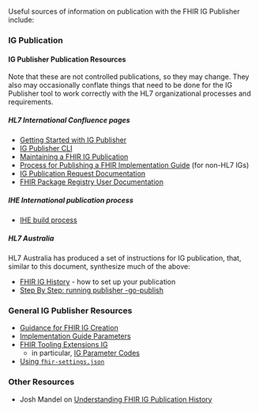 Useful sources of information on publication with the FHIR IG Publisher include:

### IG Publication

#### IG Publisher Publication Resources

Note that these are not controlled publications, so they may change. They also may occasionally conflate things that need to be done for the IG Publisher tool to work correctly with the HL7 organizational processes and requirements.

##### HL7 International Confluence pages

* [Getting Started with IG Publisher](https://hl7.github.io/docs/ig_publisher/getting-started)
* [IG Publisher CLI](http://confluence.hl7.org/display/FHIR/IG+Publisher+CLI)
* [Maintaining a FHIR IG Publication](https://confluence.hl7.org/display/FHIR/Maintaining+a+FHIR+IG+Publication)
* [Process for Publishing a FHIR Implementation Guide](http://confluence.hl7.org/pages/viewpage.action?pageId=104580055) (for non-HL7 IGs)
* [IG Publication Request Documentation](https://confluence.hl7.org/display/FHIR/IG+Publication+Request+Documentation)
* [FHIR Package Registry User Documentation](https://confluence.hl7.org/display/FHIR/FHIR+Package+Registry+User+Documentation)

##### IHE International publication process

* [IHE build process](http://github.com/IHE/supplement-template/wiki/IG-build-for-Publication)

##### HL7 Australia

HL7 Australia has produced a set of instructions for IG publication, that, similar to this document, synthesize much of the above:

* [FHIR IG History](https://confluence.hl7.org/display/HAFWG/FHIR+IG+History) - how to set up your publication
* [Step By Step: running publisher -go-publish](https://confluence.hl7.org/display/HAFWG/Step+By+Step%3A+running+publisher+-go-publish)

### General IG Publisher Resources

* [Guidance for FHIR IG Creation](http://build.fhir.org/ig/FHIR/ig-guidance)
* [Implementation Guide Parameters](http://confluence.hl7.org/display/FHIR/Implementation+Guide+Parameters)
* [FHIR Tooling Extensions IG](http://build.fhir.org/ig/FHIR/fhir-tools-ig)
  * in particular, [IG Parameter Codes](http://hl7.org/fhir/tools/CodeSystem/ig-parameters)
* [Using `fhir-settings.json`](http://confluence.hl7.org/display/FHIR/Using+fhir-settings.json)

### Other Resources

* Josh Mandel on [Understanding FHIR IG Publication History](https://www.youtube.com/watch?v=kZ19rvmOa0k)
